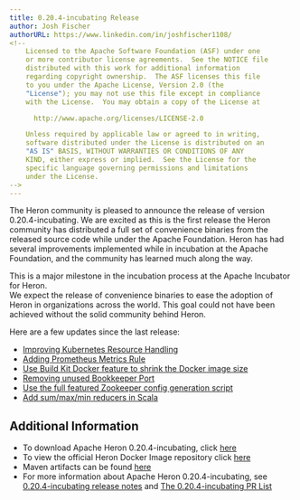 ```yaml
---
title: 0.20.4-incubating Release
author: Josh Fischer
authorURL: https://www.linkedin.com/in/joshfischer1108/
<!--
    Licensed to the Apache Software Foundation (ASF) under one
    or more contributor license agreements.  See the NOTICE file
    distributed with this work for additional information
    regarding copyright ownership.  The ASF licenses this file
    to you under the Apache License, Version 2.0 (the
    "License"); you may not use this file except in compliance
    with the License.  You may obtain a copy of the License at

      http://www.apache.org/licenses/LICENSE-2.0

    Unless required by applicable law or agreed to in writing,
    software distributed under the License is distributed on an
    "AS IS" BASIS, WITHOUT WARRANTIES OR CONDITIONS OF ANY
    KIND, either express or implied.  See the License for the
    specific language governing permissions and limitations
    under the License.
-->
---
```

The Heron community is pleased to announce the release of version 0.20.4-incubating. 
We are excited as this is the first release the Heron community has distributed a full set of convenience binaries from the released source code while under the Apache Foundation.
Heron has had several improvements implemented while in incubation at the Apache Foundation, and the community has learned much along the way.

This is a major milestone in the incubation process at the Apache Incubator for Heron.  
We expect the release of convenience binaries to ease the adoption of Heron in organizations across the world.
This goal could not have been achieved without the solid community behind Heron. 

Here are a few updates since the last release:

* [Improving Kubernetes Resource Handling](https://github.com/apache/incubator-heron/pull/3664/)
* [Adding Prometheus Metrics Rule](https://github.com/apache/incubator-heron/pull/3651)
* [Use Build Kit Docker feature to shrink the Docker image size](https://github.com/apache/incubator-heron/pull/3669)
* [Removing unused Bookkeeper Port](https://github.com/apache/incubator-heron/pull/3677)
* [Use the full featured Zookeeper config generation script](https://github.com/apache/incubator-heron/pull/3688)
* [Add sum/max/min reducers in Scala](https://github.com/apache/incubator-heron/pull/3133)

## Additional Information
* To download Apache Heron 0.20.4-incubating, click [here](https://heron.apache.org/download)
* To view the official Heron Docker Image repository click [here](https://hub.docker.com/repository/docker/apache/heron)
* Maven artifacts can be found [here](https://search.maven.org/search?q=apache-heron)
* For more information about Apache Heron 0.20.4-incubating, see [0.20.4-incubating release notes](https://heron.apache.org/release-notes/#0.20.4) and [The 0.20.4-incubating PR List](https://github.com/apache/incubator-heron/releases/tag/0.20.4-incubating-rc1)